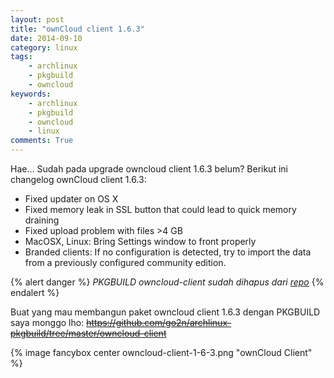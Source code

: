 ```yaml
---
layout: post
title: "ownCloud client 1.6.3"
date: 2014-09-10
category: linux
tags:
    - archlinux
    - pkgbuild
    - owncloud
keywords:
    - archlinux
    - pkgbuild
    - owncloud
    - linux
comments: True
---
```


Hae... Sudah pada upgrade owncloud client 1.6.3 belum? Berikut ini changelog ownCloud client 1.6.3:<!--more-->

* Fixed updater on OS X
* Fixed memory leak in SSL button that could lead to quick memory draining
* Fixed upload problem with files >4 GB
* MacOSX, Linux: Bring Settings window to front properly
* Branded clients: If no configuration is detected, try to import the data from a previously configured community edition.

{% alert danger %}
_PKGBUILD owncloud-client sudah dihapus dari [repo](https://github.com/go2n/archlinux-pkgbuild)_
{% endalert %}

Buat yang mau membangun paket owncloud client 1.6.3 dengan PKGBUILD saya monggo lho: ~~https://github.com/go2n/archlinux-pkgbuild/tree/master/owncloud-client~~

{% image fancybox center owncloud-client-1-6-3.png "ownCloud Client" %}
